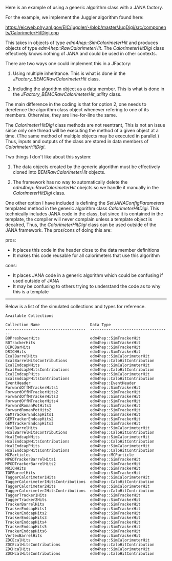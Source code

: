 
Here is an example of using a generic algorithm class with a JANA factory.

For the example, we implement the Juggler algorithm found here:

https://eicweb.phy.anl.gov/EIC/juggler/-/blob/master/JugDigi/src/components/CalorimeterHitDigi.cpp

This takes in objects of type _edm4hep::SimCalorimeterHit_ and produces
objects of type _edm4hep::RawCalorimeterHit_. The _CalorimeterHitDigi_ class
effectively knows nothing of JANA and could be used in other contexts.

There are two ways one could implement this in a JFactory:

1. Using multiple inheritance. This is what is done in the _JFactory_BEMCRawCalorimeterHit_ class.

2. Including the algorithm object as a data member. This is what is done in the
_JFactory_BEMCRawCalorimeterHit_utility_ class.

The main difference in the coding is that for option 2, one needs to derefence the algorithm
class object whenever refering to one of its members. Otherwise, they are line-for-line the same.

The _CalorimeterHitDigi_ class methods are not reentrant, This is not an issue
since only one thread will be executing the method of a given object at a time.
(The same method of multiple objects may be executed in parallel.) Thus,
inputs and outputs of the class are stored in data members of _CalorimeterHitDigi_.

Two things I don't like about this system:

1. The data objects created by the generic algorithm must be effectively cloned into
   _BEMRawCalorimeterHit_ objects.

2. The framework has no way to automatically delete the _edm4hep::RawCalorimeterHit_ obejcts
so we handle it manually in the _CalorimeterHitDigi_ class.


One other option I have included is defining the _SetJANAConfigParameters_ templated method
in the generic algorithm class _CalorimeterHitDigi_. This technically includes JANA code
in the class, but since it is contained in the template, the compiler will never complain
unless a template object is decalred, Thus, the _CalorimeterHitDigi_ class can be used
outside of the JANA framework. The pros/cons of doing this are:

pros:
- It places this code in the header close to the data member definitions
- It makes this code reusable for all calorimeters that use this algorithm

cons:
- It places JANA code in a generic algorithm which could be confusing if used
  outside of JANA
- It may be confusing to others trying to understand the code as to why this
  is a template




<hr>

Below is a list of the simulated collections and types for reference.

~~~
Available Collections

Collection Name                      Data Type
-----------------------------------  -----------------------------------
B0PreshowerHits                      edm4hep::SimTrackerHit
B0TrackerHits                        edm4hep::SimTrackerHit
DIRCBarHits                          edm4hep::SimTrackerHit
DRICHHits                            edm4hep::SimTrackerHit
EcalBarrelHits                       edm4hep::SimCalorimeterHit
EcalBarrelHitsContributions          edm4hep::CaloHitContribution
EcalEndcapNHits                      edm4hep::SimCalorimeterHit
EcalEndcapNHitsContributions         edm4hep::CaloHitContribution
EcalEndcapPHits                      edm4hep::SimCalorimeterHit
EcalEndcapPHitsContributions         edm4hep::CaloHitContribution
EventHeader                          edm4hep::EventHeader
ForwardOffMTrackerHits1              edm4hep::SimTrackerHit
ForwardOffMTrackerHits2              edm4hep::SimTrackerHit
ForwardOffMTrackerHits3              edm4hep::SimTrackerHit
ForwardOffMTrackerHits4              edm4hep::SimTrackerHit
ForwardRomanPotHits1                 edm4hep::SimTrackerHit
ForwardRomanPotHits2                 edm4hep::SimTrackerHit
GEMTrackerEndcapHits1                edm4hep::SimTrackerHit
GEMTrackerEndcapHits2                edm4hep::SimTrackerHit
GEMTrackerEndcapHits3                edm4hep::SimTrackerHit
HcalBarrelHits                       edm4hep::SimCalorimeterHit
HcalBarrelHitsContributions          edm4hep::CaloHitContribution
HcalEndcapNHits                      edm4hep::SimCalorimeterHit
HcalEndcapNHitsContributions         edm4hep::CaloHitContribution
HcalEndcapPHits                      edm4hep::SimCalorimeterHit
HcalEndcapPHitsContributions         edm4hep::CaloHitContribution
MCParticles                          edm4hep::MCParticle
MPGDTrackerBarrelHits1               edm4hep::SimTrackerHit
MPGDTrackerBarrelHits2               edm4hep::SimTrackerHit
MRICHHits                            edm4hep::SimTrackerHit
TOFBarrelHits                        edm4hep::SimTrackerHit
TaggerCalorimeter1Hits               edm4hep::SimCalorimeterHit
TaggerCalorimeter1HitsContributions  edm4hep::CaloHitContribution
TaggerCalorimeter2Hits               edm4hep::SimCalorimeterHit
TaggerCalorimeter2HitsContributions  edm4hep::CaloHitContribution
TaggerTracker1Hits                   edm4hep::SimTrackerHit
TaggerTracker2Hits                   edm4hep::SimTrackerHit
TrackerBarrelHits                    edm4hep::SimTrackerHit
TrackerEndcapHits1                   edm4hep::SimTrackerHit
TrackerEndcapHits2                   edm4hep::SimTrackerHit
TrackerEndcapHits3                   edm4hep::SimTrackerHit
TrackerEndcapHits4                   edm4hep::SimTrackerHit
TrackerEndcapHits5                   edm4hep::SimTrackerHit
TrackerEndcapHits6                   edm4hep::SimTrackerHit
VertexBarrelHits                     edm4hep::SimTrackerHit
ZDCEcalHits                          edm4hep::SimCalorimeterHit
ZDCEcalHitsContributions             edm4hep::CaloHitContribution
ZDCHcalHits                          edm4hep::SimCalorimeterHit
ZDCHcalHitsContributions             edm4hep::CaloHitContribution
~~~
